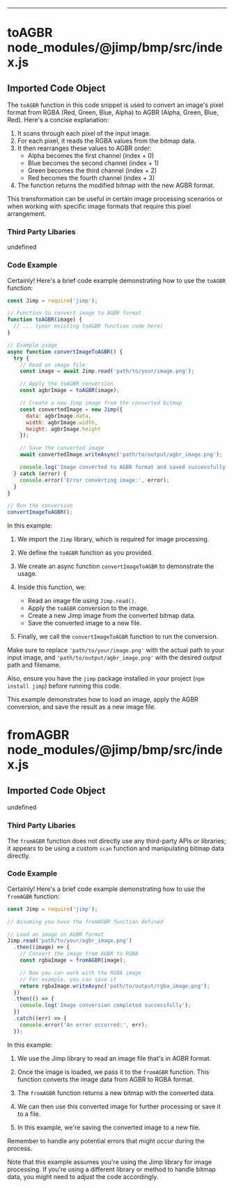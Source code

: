 

  

  
---
# toAGBR node_modules/@jimp/bmp/src/index.js
## Imported Code Object
The `toAGBR` function in this code snippet is used to convert an image's pixel format from RGBA (Red, Green, Blue, Alpha) to AGBR (Alpha, Green, Blue, Red). Here's a concise explanation:

1. It scans through each pixel of the input image.
2. For each pixel, it reads the RGBA values from the bitmap data.
3. It then rearranges these values to AGBR order:
   - Alpha becomes the first channel (index + 0)
   - Blue becomes the second channel (index + 1)
   - Green becomes the third channel (index + 2)
   - Red becomes the fourth channel (index + 3)
4. The function returns the modified bitmap with the new AGBR format.

This transformation can be useful in certain image processing scenarios or when working with specific image formats that require this pixel arrangement.

### Third Party Libaries

undefined

### Code Example

Certainly! Here's a brief code example demonstrating how to use the `toAGBR` function:

```javascript
const Jimp = require('jimp');

// Function to convert image to AGBR format
function toAGBR(image) {
  // ... (your existing toAGBR function code here)
}

// Example usage
async function convertImageToAGBR() {
  try {
    // Read an image file
    const image = await Jimp.read('path/to/your/image.png');

    // Apply the toAGBR conversion
    const agbrImage = toAGBR(image);

    // Create a new Jimp image from the converted bitmap
    const convertedImage = new Jimp({
      data: agbrImage.data,
      width: agbrImage.width,
      height: agbrImage.height
    });

    // Save the converted image
    await convertedImage.writeAsync('path/to/output/agbr_image.png');

    console.log('Image converted to AGBR format and saved successfully!');
  } catch (error) {
    console.error('Error converting image:', error);
  }
}

// Run the conversion
convertImageToAGBR();
```

In this example:

1. We import the `Jimp` library, which is required for image processing.

2. We define the `toAGBR` function as you provided.

3. We create an async function `convertImageToAGBR` to demonstrate the usage.

4. Inside this function, we:
   - Read an image file using `Jimp.read()`.
   - Apply the `toAGBR` conversion to the image.
   - Create a new Jimp image from the converted bitmap data.
   - Save the converted image to a new file.

5. Finally, we call the `convertImageToAGBR` function to run the conversion.

Make sure to replace `'path/to/your/image.png'` with the actual path to your input image, and `'path/to/output/agbr_image.png'` with the desired output path and filename.

Also, ensure you have the `jimp` package installed in your project (`npm install jimp`) before running this code.

This example demonstrates how to load an image, apply the AGBR conversion, and save the result as a new image file.

# fromAGBR node_modules/@jimp/bmp/src/index.js
## Imported Code Object
undefined

### Third Party Libaries

The `fromAGBR` function does not directly use any third-party APIs or libraries; it appears to be using a custom `scan` function and manipulating bitmap data directly.

### Code Example

Certainly! Here's a brief code example demonstrating how to use the `fromAGBR` function:

```javascript
const Jimp = require('jimp');

// Assuming you have the fromAGBR function defined

// Load an image in AGBR format
Jimp.read('path/to/your/agbr_image.png')
  .then((image) => {
    // Convert the image from AGBR to RGBA
    const rgbaImage = fromAGBR(image);

    // Now you can work with the RGBA image
    // For example, you can save it
    return rgbaImage.writeAsync('path/to/output/rgba_image.png');
  })
  .then(() => {
    console.log('Image conversion completed successfully');
  })
  .catch((err) => {
    console.error('An error occurred:', err);
  });
```

In this example:

1. We use the Jimp library to read an image file that's in AGBR format.

2. Once the image is loaded, we pass it to the `fromAGBR` function. This function converts the image data from AGBR to RGBA format.

3. The `fromAGBR` function returns a new bitmap with the converted data.

4. We can then use this converted image for further processing or save it to a file.

5. In this example, we're saving the converted image to a new file.

Remember to handle any potential errors that might occur during the process.

Note that this example assumes you're using the Jimp library for image processing. If you're using a different library or method to handle bitmap data, you might need to adjust the code accordingly.


  

  